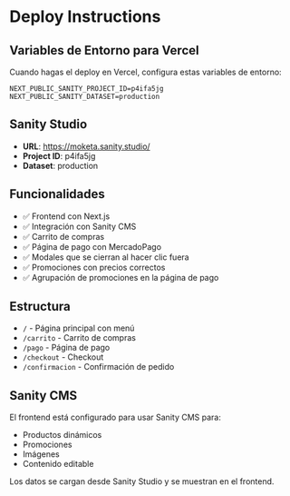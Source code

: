 # Deploy Instructions

## Variables de Entorno para Vercel

Cuando hagas el deploy en Vercel, configura estas variables de entorno:

```
NEXT_PUBLIC_SANITY_PROJECT_ID=p4ifa5jg
NEXT_PUBLIC_SANITY_DATASET=production
```

## Sanity Studio

- **URL**: https://moketa.sanity.studio/
- **Project ID**: p4ifa5jg
- **Dataset**: production

## Funcionalidades

- ✅ Frontend con Next.js
- ✅ Integración con Sanity CMS
- ✅ Carrito de compras
- ✅ Página de pago con MercadoPago
- ✅ Modales que se cierran al hacer clic fuera
- ✅ Promociones con precios correctos
- ✅ Agrupación de promociones en la página de pago

## Estructura

- `/` - Página principal con menú
- `/carrito` - Carrito de compras
- `/pago` - Página de pago
- `/checkout` - Checkout
- `/confirmacion` - Confirmación de pedido

## Sanity CMS

El frontend está configurado para usar Sanity CMS para:
- Productos dinámicos
- Promociones
- Imágenes
- Contenido editable

Los datos se cargan desde Sanity Studio y se muestran en el frontend.
